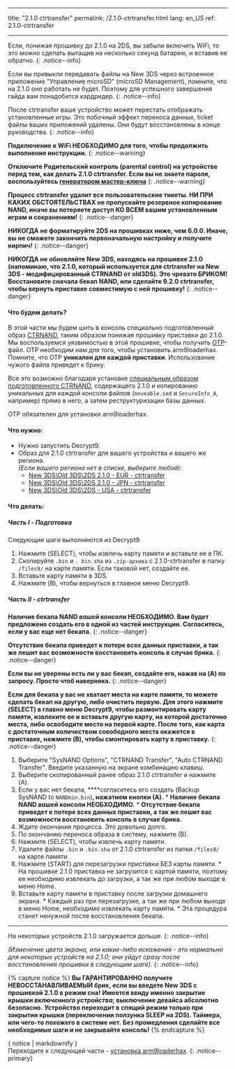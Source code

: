 * * *

title: "2.1.0 ctrtransfer" permalink: /2.1.0-ctrtransfer.html lang: en_US ref: 2.1.0-ctrtransfer

* * *

Если, понижая прошивку до 2.1.0 на 2DS, вы забыли включить WiFi, то это можно сделать вытащив на несколько секунд батарею, и вставив ее обратно. {: .notice--info}

Если вы привыкли передавать файлы на New 3DS через встроенное приложение "Управление microSD" (microSD Management), помните, что на 2.1.0 оно работать не будет. Поэтому для успешного завершения гайда вам понадобится кардридер. {: .notice--info}

После ctrtransfer ваше устройство может перестать отображать установленные игры. Это побочный эффект переноса данных, ticket файлы ваших приложений удалены. Они будут восстановлены в конце руководства. {: .notice--info}

**Подключение к WiFi НЕОБХОДИМО для того, чтобы продолжить выполнение инструкции.** {: .notice--warning}

**Отключите Родительский контроль (parental control) на устройстве перед тем, как делать 2.1.0 ctrtransfer. Если вы не знаете пароля, воспользуйтесь [генератором мастер-ключа](https://mkey.salthax.org/)** {: .notice--warning}

**Процесс ctrtransfer удалит все пользовательские тикеты. НИ ПРИ КАКИХ ОБСТОЯТЕЛЬСТВАХ не пропускайте резервное копирование NAND, иначе вы потеряете доступ КО ВСЕМ вашим установленным играм и сохранениям!** {: .notice--danger}

**НИКОГДА не форматируйте 2DS на прошивках ниже, чем 6.0.0. Иначе, вы не сможете закончить первоначальную настройку и получите кирпич!** {: .notice--danger}

**НИКОГДА не обновляйте New 3DS, находясь на прошивке 2.1.0 (напоминаю, что 2.1.0, который используется для ctrtransfer на New 3DS - модифицированный CTRNAND от old3DS). Это чревато БРИКОМ! Восстановите сначала бекап NAND, или сделайте 9.2.0 ctrtransfer, чтобы вернуть приставке совместимую с ней прошивку!** {: .notice--danger}

#### Что будем делать?

В этой части мы будем шить в консоль специально подготовленный образ [CTRNAND](https://www.3dbrew.org/wiki/Flash_Filesystem#CTR_partition), таким образом понижая прошивку приставки до 2.1.0. Мы воспользуемся уязвимостью в этой прошивке, чтобы получить [OTP](otp-info)-файл. OTP необходим нам для того, чтобы установить arm9loaderhax. Помните, что OTP **уникален для каждой приставки**. Использование чужого файла приведет к брику.

Все это возможно благодаря установке [специальным образом подготовленного CTRNAND](https://www.reddit.com/r/3dshacks/comments/4zhe4a/), содержащего 2.1.0 и копированию уникальных для каждой консоли файлов (`moveable.sed` и `SecureInfo_A`, например) прямо в него, а затем реструктуризации базы данных.

OTP обязателен для установки arm9loaderhax.

#### Что нужно:

* Нужно запустить Decrypt9.
* Образ для 2.1.0 ctrtransfer для вашего устройства и вашего же региона.  
    *(Если вашего региона нет в списке, выберите любой)*: 
    * [New 3DS\Old 3DS\2DS 2.1.0 - EUR - ctrtransfer](magnet:?xt=urn:btih:89acc9c1b488b8b38251de0ddf07975d6bd354a1&dn=2.1.0-4E%5Fctrtransfer%5Fo3ds.zip&tr=udp%3A%2F%2Ftracker.coppersurfer.tk%3A6969%2Fannounce&tr=udp%3A%2F%2Ftracker.opentrackr.org%3A1337%2Fannounce&tr=http%3A%2F%2Ftracker.opentrackr.org%3A1337%2Fannounce&tr=udp%3A%2F%2Fzer0day.ch%3A1337%2Fannounce&tr=udp%3A%2F%2Ftracker.leechers-paradise.org%3A6969%2Fannounce&tr=http%3A%2F%2Fexplodie.org%3A6969%2Fannounce&tr=udp%3A%2F%2Fexplodie.org%3A6969%2Fannounce&tr=udp%3A%2F%2F9.rarbg.com%3A2710%2Fannounce&tr=udp%3A%2F%2Fp4p.arenabg.com%3A1337%2Fannounce&tr=http%3A%2F%2Fp4p.arenabg.com%3A1337%2Fannounce&tr=udp%3A%2F%2Ftracker.aletorrenty.pl%3A2710%2Fannounce&tr=http%3A%2F%2Ftracker.aletorrenty.pl%3A2710%2Fannounce&tr=http%3A%2F%2Ftracker1.wasabii.com.tw%3A6969%2Fannounce&tr=http%3A%2F%2Ftracker.baravik.org%3A6970%2Fannounce&tr=http%3A%2F%2Ftracker.tfile.me%2Fannounce&tr=udp%3A%2F%2Ftorrent.gresille.org%3A80%2Fannounce&tr=http%3A%2F%2Ftorrent.gresille.org%2Fannounce&tr=udp%3A%2F%2Ftracker.yoshi210.com%3A6969%2Fannounce&tr=udp%3A%2F%2Ftracker.tiny-vps.com%3A6969%2Fannounce&tr=udp%3A%2F%2Ftracker.filetracker.pl%3A8089%2Fannounce) 
    * [New 3DS\Old 3DS\2DS 2.1.0 - JPN - ctrtransfer](magnet:?xt=urn:btih:3dbb9c9c85a33c6242f424dcbaebcacdd8a5912b&dn=2.1.0-4J%5Fctrtransfer%5Fo3ds.zip&tr=udp%3A%2F%2Ftracker.coppersurfer.tk%3A6969%2Fannounce&tr=udp%3A%2F%2Ftracker.opentrackr.org%3A1337%2Fannounce&tr=http%3A%2F%2Ftracker.opentrackr.org%3A1337%2Fannounce&tr=udp%3A%2F%2Fzer0day.ch%3A1337%2Fannounce&tr=udp%3A%2F%2Ftracker.leechers-paradise.org%3A6969%2Fannounce&tr=http%3A%2F%2Fexplodie.org%3A6969%2Fannounce&tr=udp%3A%2F%2Fexplodie.org%3A6969%2Fannounce&tr=udp%3A%2F%2F9.rarbg.com%3A2710%2Fannounce&tr=udp%3A%2F%2Fp4p.arenabg.com%3A1337%2Fannounce&tr=http%3A%2F%2Fp4p.arenabg.com%3A1337%2Fannounce&tr=udp%3A%2F%2Ftracker.aletorrenty.pl%3A2710%2Fannounce&tr=http%3A%2F%2Ftracker.aletorrenty.pl%3A2710%2Fannounce&tr=http%3A%2F%2Ftracker1.wasabii.com.tw%3A6969%2Fannounce&tr=http%3A%2F%2Ftracker.baravik.org%3A6970%2Fannounce&tr=http%3A%2F%2Ftracker.tfile.me%2Fannounce&tr=udp%3A%2F%2Ftorrent.gresille.org%3A80%2Fannounce&tr=http%3A%2F%2Ftorrent.gresille.org%2Fannounce&tr=udp%3A%2F%2Ftracker.yoshi210.com%3A6969%2Fannounce&tr=udp%3A%2F%2Ftracker.tiny-vps.com%3A6969%2Fannounce&tr=udp%3A%2F%2Ftracker.filetracker.pl%3A8089%2Fannounce) 
    * [New 3DS\Old 3DS\2DS - USA - ctrtransfer](magnet:?xt=urn:btih:1609ce9ee7b0ed9b6dea0b3e7cca4fc52dad6ff4&dn=2.1.0-4U%5Fctrtransfer%5Fo3ds.zip&tr=udp%3A%2F%2Ftracker.coppersurfer.tk%3A6969%2Fannounce&tr=udp%3A%2F%2Ftracker.opentrackr.org%3A1337%2Fannounce&tr=http%3A%2F%2Ftracker.opentrackr.org%3A1337%2Fannounce&tr=udp%3A%2F%2Fzer0day.ch%3A1337%2Fannounce&tr=udp%3A%2F%2Ftracker.leechers-paradise.org%3A6969%2Fannounce&tr=http%3A%2F%2Fexplodie.org%3A6969%2Fannounce&tr=udp%3A%2F%2Fexplodie.org%3A6969%2Fannounce&tr=udp%3A%2F%2F9.rarbg.com%3A2710%2Fannounce&tr=udp%3A%2F%2Fp4p.arenabg.com%3A1337%2Fannounce&tr=http%3A%2F%2Fp4p.arenabg.com%3A1337%2Fannounce&tr=udp%3A%2F%2Ftracker.aletorrenty.pl%3A2710%2Fannounce&tr=http%3A%2F%2Ftracker.aletorrenty.pl%3A2710%2Fannounce&tr=http%3A%2F%2Ftracker1.wasabii.com.tw%3A6969%2Fannounce&tr=http%3A%2F%2Ftracker.baravik.org%3A6970%2Fannounce&tr=http%3A%2F%2Ftracker.tfile.me%2Fannounce&tr=udp%3A%2F%2Ftorrent.gresille.org%3A80%2Fannounce&tr=http%3A%2F%2Ftorrent.gresille.org%2Fannounce&tr=udp%3A%2F%2Ftracker.yoshi210.com%3A6969%2Fannounce&tr=udp%3A%2F%2Ftracker.tiny-vps.com%3A6969%2Fannounce&tr=udp%3A%2F%2Ftracker.filetracker.pl%3A8089%2Fannounce)

#### Что делать:

##### Часть I - Подготовка

Следующие шаги выполняются из Decrypt9.

  1. Нажмите (SELECT), чтобы извлечь карту памяти и вставьте ее в ПК.
  2. Скопируйте `.bin` и `. bin.sha` из `.zip-архива` с 2.1.0-ctrtransfer в папку `/files9/` на карте памяти. Если таковой нет, создайте ее.
  3. Вставьте карту памяти в 3DS.
  4. Нажмите (B), чтобы вернуться в главное меню Decrypt9.

##### Часть II - ctrtransfer

**Наличие бекапа NAND *вашей* консоли НЕОБХОДИМО. Вам будет предложено создать его в одной из частей инструкции. Согласитесь, если у вас еще нет бекапа.** {: .notice--danger}

**Отсутствие бекапа приведет к потере всех данных приставки, а так же лешит вас возможности восстановить консоль в случае брика.** {: .notice--danger}

**Если вы не уверены есть ли у вас бекап, создайте его, нажав на (A) по запросу. Просто чтоб наверняка.** {: .notice--danger}

**Если для бекапа у вас не хватает места на карте памяти, то можете сделать бекап на другую, либо очистить первую. Для этого нажмите (SELECT) в главно меню Decrypt9, чтобы размонтировать карту памяти, извлеките ее и вставьте другую карту, на которой достаточно места, либо освободите место на первой карте. После того, как карта с достаточным количеством совободного места окажется в приставке, нажмите (B), чтобы смонтировать карту в приставку.** {: .notice--danger}

  1. Выберите "SysNAND Options", "CTRNAND Transfer", "Auto CTRNAND Transfer". Введите указанную на экране комбинацию клавиш.
  2. Выберите скопированный ранее образ 2.1.0 ctrtransfer и нажмите (A).
  3. Если у вас нет бекапа, ****согласитесь его создать (Backup SysNAND to `NANDmin.bin`)**, нажатием кнопки (А).** 
    * **Наличие бекапа NAND *вашей* консоли НЕОБХОДИМО.**
    * **Отсутствие бекапа приведет к потере всех данных приставки, а так же лешит вас возможности восстановить консоль в случае брика.**
  4. Ждите окончания процесса. Это довольно долго.
  5. По окончанию переноса образа в систему, нажмите (В).
  6. Нажмите (SELECT), чтобы извлечь карту памяти.
  7. Удалите файлы `.bin` и `.bin.sha` от 2.1.0 ctrtransfer из папки `/files9/` на карте памяти.
  8. Нажмите (START) для перезагрузки приставки БЕЗ карты памяти. 
    * На прошивке 2.1.0 приставка не загрузится с картой памяти, поэтому ее необходимо извлекать до загрузки, а так же при любом выходе в меню Home.
  9. Вставьте карту памяти в приставку после загрузки домашнего экрана. 
    * Каждый раз при перезагрузке, а так же при любом выходе в меню Home, необходимо извлекать карту памяти.
    * Эта процедура станет ненужной после восстановления бекапа.

* * *

На некоторых устройств 2.1.0 загружается дольше. {: .notice--info}

*(Изменение цвета экрана, или какие-либо искажения - это нормально для некоторых устройств на 2.1.0; они уйдут сразу после восстановления прошивки в следующим шаге)*. {: .notice--info}

{% capture notice %} **Вы ГАРАНТИРОВАННО получите НЕВОССТАНАВЛИВАЕМЫЙ брик, если вы введете New 3DS с прошивкой 2.1.0 в режим сна!** **Имеется ввиду именно закрытие крышки *включенного устройства*; выключение девайса абсолютно безопасно.** **Устройство переходит в спящий режим только при закрытии крышки (переключении ползунка SLEEP на 2DS). Таймера, или чего-то похожего в системе нет.** **Без промедления сделайте все необходимые шаги и не закрывайте консоль!** {% endcapture %}<div class="notice--danger">{ notice | markdownify }</div>Переходите к следующей части - [установка arm9loaderhax](installing-arm9loaderhax). {: .notice--primary}